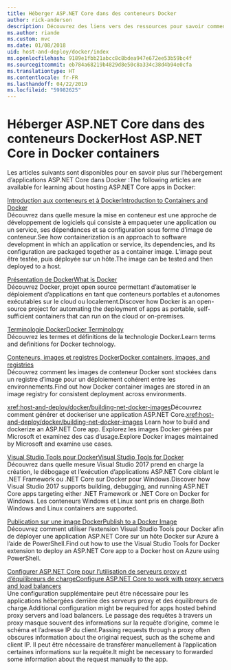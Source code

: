 ```yaml
---
title: Héberger ASP.NET Core dans des conteneurs Docker
author: rick-anderson
description: Découvrez des liens vers des ressources pour savoir comment héberger des applications ASP.NET Core dans des conteneurs Docker.
ms.author: riande
ms.custom: mvc
ms.date: 01/08/2018
uid: host-and-deploy/docker/index
ms.openlocfilehash: 9189e1fbb21abcc8c8bdea947e672ee53b59bc4f
ms.sourcegitcommit: eb784a68219b4829d8e50c8a334c38d4b94e0cfa
ms.translationtype: HT
ms.contentlocale: fr-FR
ms.lasthandoff: 04/22/2019
ms.locfileid: "59982625"
---
```

# <a name="host-aspnet-core-in-docker-containers"></a><span data-ttu-id="92203-103">Héberger ASP.NET Core dans des conteneurs Docker</span><span class="sxs-lookup"><span data-stu-id="92203-103">Host ASP.NET Core in Docker containers</span></span>

<span data-ttu-id="92203-104">Les articles suivants sont disponibles pour en savoir plus sur l’hébergement d’applications ASP.NET Core dans Docker :</span><span class="sxs-lookup"><span data-stu-id="92203-104">The following articles are available for learning about hosting ASP.NET Core apps in Docker:</span></span>

[<span data-ttu-id="92203-105">Introduction aux conteneurs et à Docker</span><span class="sxs-lookup"><span data-stu-id="92203-105">Introduction to Containers and Docker</span></span>](/dotnet/standard/microservices-architecture/container-docker-introduction/index)  
<span data-ttu-id="92203-106">Découvrez dans quelle mesure la mise en conteneur est une approche de développement de logiciels qui consiste à empaqueter une application ou un service, ses dépendances et sa configuration sous forme d’image de conteneur.</span><span class="sxs-lookup"><span data-stu-id="92203-106">See how containerization is an approach to software development in which an application or service, its dependencies, and its configuration are packaged together as a container image.</span></span> <span data-ttu-id="92203-107">L’image peut être testée, puis déployée sur un hôte.</span><span class="sxs-lookup"><span data-stu-id="92203-107">The image can be tested and then deployed to a host.</span></span>

[<span data-ttu-id="92203-108">Présentation de Docker</span><span class="sxs-lookup"><span data-stu-id="92203-108">What is Docker</span></span>](/dotnet/standard/microservices-architecture/container-docker-introduction/docker-defined)  
<span data-ttu-id="92203-109">Découvrez Docker, projet open source permettant d’automatiser le déploiement d’applications en tant que conteneurs portables et autonomes exécutables sur le cloud ou localement.</span><span class="sxs-lookup"><span data-stu-id="92203-109">Discover how Docker is an open-source project for automating the deployment of apps as portable, self-sufficient containers that can run on the cloud or on-premises.</span></span>

[<span data-ttu-id="92203-110">Terminologie Docker</span><span class="sxs-lookup"><span data-stu-id="92203-110">Docker Terminology</span></span>](/dotnet/standard/microservices-architecture/container-docker-introduction/docker-terminology)  
<span data-ttu-id="92203-111">Découvrez les termes et définitions de la technologie Docker.</span><span class="sxs-lookup"><span data-stu-id="92203-111">Learn terms and definitions for Docker technology.</span></span>

[<span data-ttu-id="92203-112">Conteneurs, images et registres Docker</span><span class="sxs-lookup"><span data-stu-id="92203-112">Docker containers, images, and registries</span></span>](/dotnet/standard/microservices-architecture/container-docker-introduction/docker-containers-images-registries)  
<span data-ttu-id="92203-113">Découvrez comment les images de conteneur Docker sont stockées dans un registre d’image pour un déploiement cohérent entre les environnements.</span><span class="sxs-lookup"><span data-stu-id="92203-113">Find out how Docker container images are stored in an image registry for consistent deployment across environments.</span></span>

<span data-ttu-id="92203-114"><xref:host-and-deploy/docker/building-net-docker-images>Découvrez comment générer et dockeriser une application ASP.NET Core.</span><span class="sxs-lookup"><span data-stu-id="92203-114"><xref:host-and-deploy/docker/building-net-docker-images> Learn how to build and dockerize an ASP.NET Core app.</span></span> <span data-ttu-id="92203-115">Explorez les images Docker gérées par Microsoft et examinez des cas d’usage.</span><span class="sxs-lookup"><span data-stu-id="92203-115">Explore Docker images maintained by Microsoft and examine use cases.</span></span>

[<span data-ttu-id="92203-116">Visual Studio Tools pour Docker</span><span class="sxs-lookup"><span data-stu-id="92203-116">Visual Studio Tools for Docker</span></span>](xref:host-and-deploy/docker/visual-studio-tools-for-docker)  
<span data-ttu-id="92203-117">Découvrez dans quelle mesure Visual Studio 2017 prend en charge la création, le débogage et l’exécution d’applications ASP.NET Core ciblant le .NET Framework ou .NET Core sur Docker pour Windows.</span><span class="sxs-lookup"><span data-stu-id="92203-117">Discover how Visual Studio 2017 supports building, debugging, and running ASP.NET Core apps targeting either .NET Framework or .NET Core on Docker for Windows.</span></span> <span data-ttu-id="92203-118">Les conteneurs Windows et Linux sont pris en charge.</span><span class="sxs-lookup"><span data-stu-id="92203-118">Both Windows and Linux containers are supported.</span></span>

[<span data-ttu-id="92203-119">Publication sur une image Docker</span><span class="sxs-lookup"><span data-stu-id="92203-119">Publish to a Docker Image</span></span>](/azure/vs-azure-tools-docker-hosting-web-apps-in-docker)  
<span data-ttu-id="92203-120">Découvrez comment utiliser l’extension Visual Studio Tools pour Docker afin de déployer une application ASP.NET Core sur un hôte Docker sur Azure à l’aide de PowerShell.</span><span class="sxs-lookup"><span data-stu-id="92203-120">Find out how to use the Visual Studio Tools for Docker extension to deploy an ASP.NET Core app to a Docker host on Azure using PowerShell.</span></span>

[<span data-ttu-id="92203-121">Configurer ASP.NET Core pour l’utilisation de serveurs proxy et d’équilibreurs de charge</span><span class="sxs-lookup"><span data-stu-id="92203-121">Configure ASP.NET Core to work with proxy servers and load balancers</span></span>](xref:host-and-deploy/proxy-load-balancer)  
<span data-ttu-id="92203-122">Une configuration supplémentaire peut être nécessaire pour les applications hébergées derrière des serveurs proxy et des équilibreurs de charge.</span><span class="sxs-lookup"><span data-stu-id="92203-122">Additional configuration might be required for apps hosted behind proxy servers and load balancers.</span></span> <span data-ttu-id="92203-123">Le passage des requêtes à travers un proxy masque souvent des informations sur la requête d’origine, comme le schéma et l’adresse IP du client.</span><span class="sxs-lookup"><span data-stu-id="92203-123">Passing requests through a proxy often obscures information about the original request, such as the scheme and client IP.</span></span> <span data-ttu-id="92203-124">Il peut être nécessaire de transférer manuellement à l’application certaines informations sur la requête.</span><span class="sxs-lookup"><span data-stu-id="92203-124">It might be necessary to forwarded some information about the request manually to the app.</span></span>
